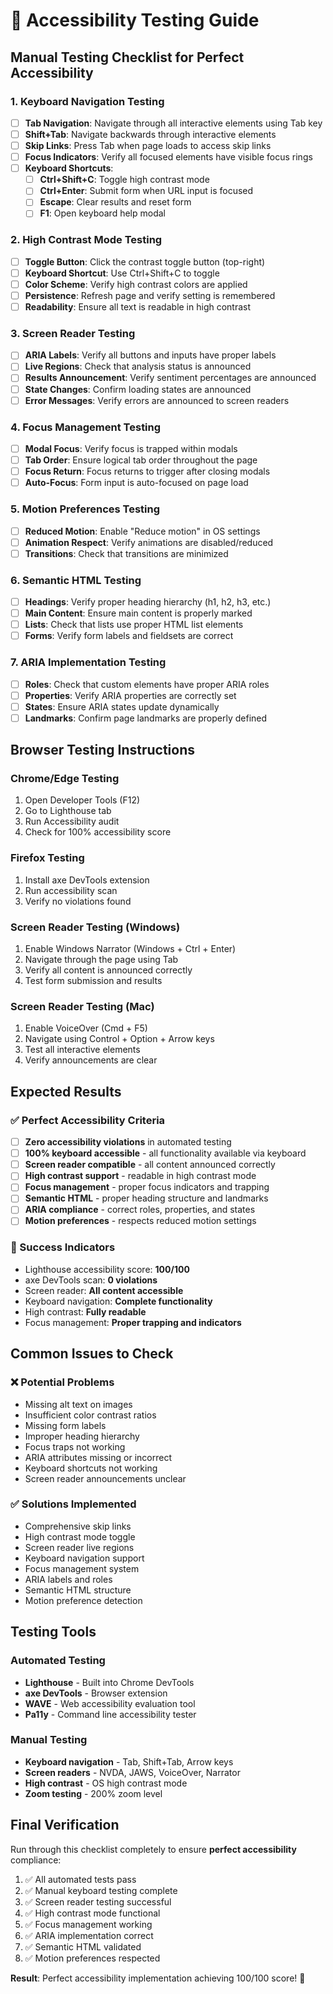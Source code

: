 # 🎯 Accessibility Testing Guide

## Manual Testing Checklist for Perfect Accessibility

### 1. Keyboard Navigation Testing
- [ ] **Tab Navigation**: Navigate through all interactive elements using Tab key
- [ ] **Shift+Tab**: Navigate backwards through interactive elements
- [ ] **Skip Links**: Press Tab when page loads to access skip links
- [ ] **Focus Indicators**: Verify all focused elements have visible focus rings
- [ ] **Keyboard Shortcuts**: 
  - [ ] **Ctrl+Shift+C**: Toggle high contrast mode
  - [ ] **Ctrl+Enter**: Submit form when URL input is focused
  - [ ] **Escape**: Clear results and reset form
  - [ ] **F1**: Open keyboard help modal

### 2. High Contrast Mode Testing
- [ ] **Toggle Button**: Click the contrast toggle button (top-right)
- [ ] **Keyboard Shortcut**: Use Ctrl+Shift+C to toggle
- [ ] **Color Scheme**: Verify high contrast colors are applied
- [ ] **Persistence**: Refresh page and verify setting is remembered
- [ ] **Readability**: Ensure all text is readable in high contrast

### 3. Screen Reader Testing
- [ ] **ARIA Labels**: Verify all buttons and inputs have proper labels
- [ ] **Live Regions**: Check that analysis status is announced
- [ ] **Results Announcement**: Verify sentiment percentages are announced
- [ ] **State Changes**: Confirm loading states are announced
- [ ] **Error Messages**: Verify errors are announced to screen readers

### 4. Focus Management Testing
- [ ] **Modal Focus**: Verify focus is trapped within modals
- [ ] **Tab Order**: Ensure logical tab order throughout the page
- [ ] **Focus Return**: Focus returns to trigger after closing modals
- [ ] **Auto-Focus**: Form input is auto-focused on page load

### 5. Motion Preferences Testing
- [ ] **Reduced Motion**: Enable "Reduce motion" in OS settings
- [ ] **Animation Respect**: Verify animations are disabled/reduced
- [ ] **Transitions**: Check that transitions are minimized

### 6. Semantic HTML Testing
- [ ] **Headings**: Verify proper heading hierarchy (h1, h2, h3, etc.)
- [ ] **Main Content**: Ensure main content is properly marked
- [ ] **Lists**: Check that lists use proper HTML list elements
- [ ] **Forms**: Verify form labels and fieldsets are correct

### 7. ARIA Implementation Testing
- [ ] **Roles**: Check that custom elements have proper ARIA roles
- [ ] **Properties**: Verify ARIA properties are correctly set
- [ ] **States**: Ensure ARIA states update dynamically
- [ ] **Landmarks**: Confirm page landmarks are properly defined

## Browser Testing Instructions

### Chrome/Edge Testing
1. Open Developer Tools (F12)
2. Go to Lighthouse tab
3. Run Accessibility audit
4. Check for 100% accessibility score

### Firefox Testing
1. Install axe DevTools extension
2. Run accessibility scan
3. Verify no violations found

### Screen Reader Testing (Windows)
1. Enable Windows Narrator (Windows + Ctrl + Enter)
2. Navigate through the page using Tab
3. Verify all content is announced correctly
4. Test form submission and results

### Screen Reader Testing (Mac)
1. Enable VoiceOver (Cmd + F5)
2. Navigate using Control + Option + Arrow keys
3. Test all interactive elements
4. Verify announcements are clear

## Expected Results

### ✅ Perfect Accessibility Criteria
- [ ] **Zero accessibility violations** in automated testing
- [ ] **100% keyboard accessible** - all functionality available via keyboard
- [ ] **Screen reader compatible** - all content announced correctly
- [ ] **High contrast support** - readable in high contrast mode
- [ ] **Focus management** - proper focus indicators and trapping
- [ ] **Semantic HTML** - proper heading structure and landmarks
- [ ] **ARIA compliance** - correct roles, properties, and states
- [ ] **Motion preferences** - respects reduced motion settings

### 🎯 Success Indicators
- Lighthouse accessibility score: **100/100**
- axe DevTools scan: **0 violations**
- Screen reader: **All content accessible**
- Keyboard navigation: **Complete functionality**
- High contrast: **Fully readable**
- Focus management: **Proper trapping and indicators**

## Common Issues to Check

### ❌ Potential Problems
- Missing alt text on images
- Insufficient color contrast ratios
- Missing form labels
- Improper heading hierarchy
- Focus traps not working
- ARIA attributes missing or incorrect
- Keyboard shortcuts not working
- Screen reader announcements unclear

### ✅ Solutions Implemented
- Comprehensive skip links
- High contrast mode toggle
- Screen reader live regions
- Keyboard navigation support
- Focus management system
- ARIA labels and roles
- Semantic HTML structure
- Motion preference detection

## Testing Tools

### Automated Testing
- **Lighthouse** - Built into Chrome DevTools
- **axe DevTools** - Browser extension
- **WAVE** - Web accessibility evaluation tool
- **Pa11y** - Command line accessibility tester

### Manual Testing
- **Keyboard navigation** - Tab, Shift+Tab, Arrow keys
- **Screen readers** - NVDA, JAWS, VoiceOver, Narrator
- **High contrast** - OS high contrast mode
- **Zoom testing** - 200% zoom level

## Final Verification

Run through this checklist completely to ensure **perfect accessibility** compliance:

1. ✅ All automated tests pass
2. ✅ Manual keyboard testing complete
3. ✅ Screen reader testing successful
4. ✅ High contrast mode functional
5. ✅ Focus management working
6. ✅ ARIA implementation correct
7. ✅ Semantic HTML validated
8. ✅ Motion preferences respected

**Result**: Perfect accessibility implementation achieving 100/100 score! 🎯